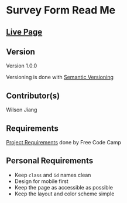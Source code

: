 # Survey Form Read Me

## [Live Page](https://wilsonj806.github.io/survey-form/)

## Version

Version 1.0.0

Versioning is done with [Semantic Versioning](https://semver.org)

## Contributor(s)

Wilson Jiang

## Requirements

[Project Requirements](https://learn.freecodecamp.org/responsive-web-design/responsive-web-design-projects/build-a-survey-form/) done by Free Code Camp



## Personal Requirements

- Keep `class` and `id` names clean
- Design for mobile first
- Keep the page as accessible as possible
- Keep the layout and color scheme simple
